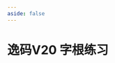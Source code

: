 ```yaml
---
aside: false
---
```

<script setup>
    import Train from "@/train/FetchAndTrain.vue"
</script>

# 逸码V20 字根练习

<Train name="v20_zigen" zigenJson="/v20/zigen.json"/>